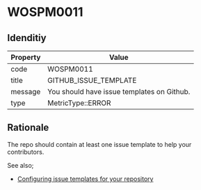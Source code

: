 # WOSPM0011

## Idenditiy

| Property        | Value           |
| ------------- |-------------|
| code      | WOSPM0011 |
| title      | GITHUB_ISSUE_TEMPLATE      |
| message | You should have issue templates on Github.     |
| type | MetricType::ERROR      |

## Rationale

The repo should contain at least one issue template to help your contributors.

See also;

- [Configuring issue templates for your repository](https://help.github.com/en/github/building-a-strong-community/configuring-issue-templates-for-your-repository)
